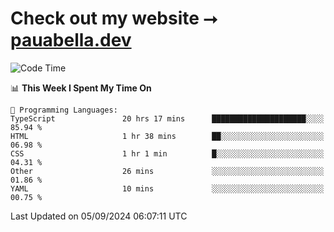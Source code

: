 # Check out my website ⭢ [pauabella.dev](https://pauabella.dev)

<!--START_SECTION:waka-->
![Code Time](http://img.shields.io/badge/Code%20Time-3%2C692%20hrs%2058%20mins-blue)

📊 **This Week I Spent My Time On** 

```text
💬 Programming Languages: 
TypeScript               20 hrs 17 mins      █████████████████████░░░░   85.94 % 
HTML                     1 hr 38 mins        ██░░░░░░░░░░░░░░░░░░░░░░░   06.98 % 
CSS                      1 hr 1 min          █░░░░░░░░░░░░░░░░░░░░░░░░   04.31 % 
Other                    26 mins             ░░░░░░░░░░░░░░░░░░░░░░░░░   01.86 % 
YAML                     10 mins             ░░░░░░░░░░░░░░░░░░░░░░░░░   00.75 % 
```


 Last Updated on 05/09/2024 06:07:11 UTC
<!--END_SECTION:waka-->
